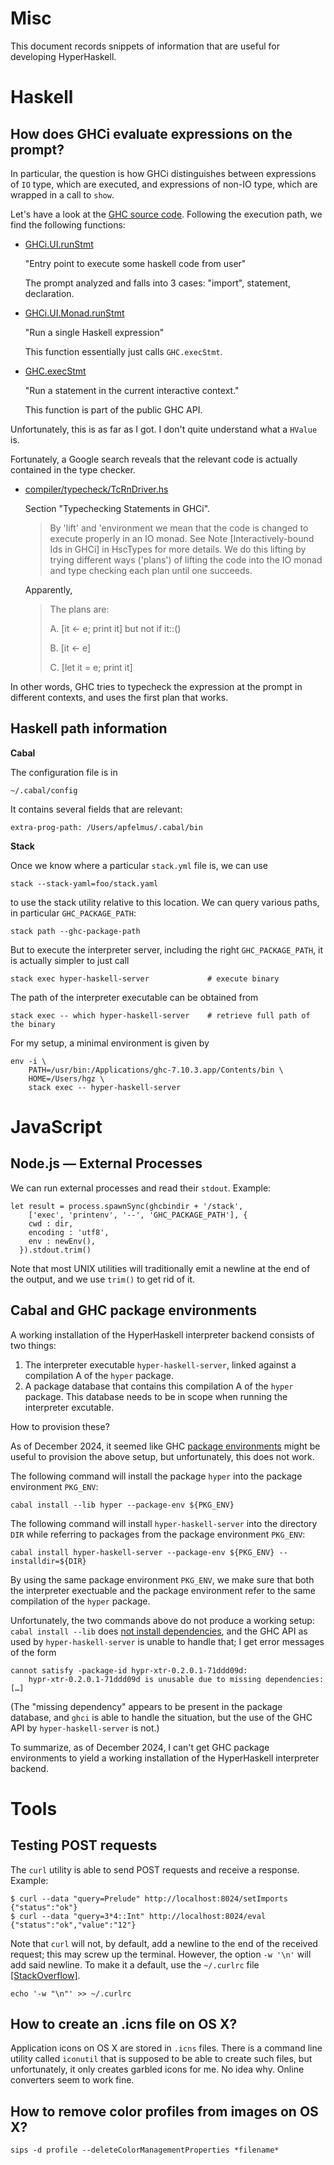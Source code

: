 Misc
====

This document records snippets of information that are useful for developing HyperHaskell.

Haskell
=======

How does GHCi evaluate expressions on the prompt?
-------------------------------------------------

In particular, the question is how GHCi distinguishes between expressions of `IO` type, which are executed, and expressions of non-IO type, which are wrapped in a call to `show`.

Let's have a look at the [GHC source code](https://github.com/ghc/ghc). Following the execution path, we find the following functions:

* [GHCi.UI.runStmt](https://github.com/ghc/ghc/blob/ghc-8.0/ghc/GHCi/UI.hs#L941)

    "Entry point to execute some haskell code from user"

    The prompt analyzed and falls into 3 cases: "import", statement, declaration.

* [GHCi.UI.Monad.runStmt](https://github.com/ghc/ghc/blob/ghc-8.0/ghc/GHCi/UI/Monad.hs#L310)

    "Run a single Haskell expression"

    This function essentially just calls `GHC.execStmt`.

* [GHC.execStmt](https://github.com/ghc/ghc/blob/master/compiler/main/InteractiveEval.hs#L164)

    "Run a statement in the current interactive context."

    This function is part of the public GHC API.

Unfortunately, this is as far as I got. I don't quite understand what a `HValue` is.

Fortunately, a Google search reveals that the relevant code is actually contained in the type checker.

* [compiler/typecheck/TcRnDriver.hs](https://github.com/ghc/ghc/blob/ghc-8.0/compiler/typecheck/TcRnDriver.hs#L1737)

    Section "Typechecking Statements in GHCi".

    > By 'lift' and 'environment we mean that the code is changed to
    execute properly in an IO monad. See Note [Interactively-bound Ids
    in GHCi] in HscTypes for more details. We do this lifting by trying
    different ways ('plans') of lifting the code into the IO monad and
    type checking each plan until one succeeds.

    Apparently,

    > The plans are:
    >
    > A. [it <- e; print it]     but not if it::()
    >
    > B. [it <- e]
    >
    > C. [let it = e; print it]

In other words, GHC tries to typecheck the expression at the prompt in different contexts, and uses the first plan that works.


Haskell path information
------------------------

**Cabal**

The configuration file is in 

    ~/.cabal/config

It contains several fields that are relevant:

    extra-prog-path: /Users/apfelmus/.cabal/bin


**Stack**

Once we know where a particular `stack.yml` file is, we can use

    stack --stack-yaml=foo/stack.yaml

to use the stack utility relative to this location. We can query various paths, in particular `GHC_PACKAGE_PATH`:

    stack path --ghc-package-path

But to execute the interpreter server, including the right `GHC_PACKAGE_PATH`, it is actually simpler to just call

    stack exec hyper-haskell-server             # execute binary

The path of the interpreter executable can be obtained from

    stack exec -- which hyper-haskell-server    # retrieve full path of the binary 

For my setup, a minimal environment is given by

    env -i \
        PATH=/usr/bin:/Applications/ghc-7.10.3.app/Contents/bin \
        HOME=/Users/hgz \
        stack exec -- hyper-haskell-server

JavaScript
==========

Node.js — External Processes
-----------------------------

We can run external processes and read their `stdout`. Example:

    let result = process.spawnSync(ghcbindir + '/stack',
        ['exec', 'printenv', '--', 'GHC_PACKAGE_PATH'], {
        cwd : dir,
        encoding : 'utf8',
        env : newEnv(),
      }).stdout.trim()

Note that most UNIX utilities will traditionally emit a newline at the end of the output, and we use `trim()` to get rid of it.


Cabal and GHC package environments
----------------------------------

A working installation of the HyperHaskell interpreter backend consists of two things:

1. The interpreter executable `hyper-haskell-server`, linked against a compilation A of the `hyper` package.
2. A package database that contains this compilation A of the `hyper` package. This database needs to be in scope when running the interpreter excutable.

How to provision these?

As of December 2024, it seemed like GHC [package environments][package-env] might be useful to provision the above setup, but unfortunately, this does not work.

The following command will install the package `hyper` into the package environment `PKG_ENV`:

```
cabal install --lib hyper --package-env ${PKG_ENV}
```

The following command will install `hyper-haskell-server` into the directory `DIR` while referring to packages from the package environment `PKG_ENV`:

```
cabal install hyper-haskell-server --package-env ${PKG_ENV} --installdir=${DIR}
```

By using the same package environment `PKG_ENV`, we make sure that both the interpreter exectuable and the package environment refer to the same compilation of the `hyper` package.

Unfortunately, the two commands above do not produce a working setup: `cabal install --lib` does [not install dependencies][cabal-issue-6263], and the GHC API as used by `hyper-haskell-server` is unable to handle that; I get error messages of the form

```
cannot satisfy -package-id hypr-xtr-0.2.0.1-71ddd09d: 
    hypr-xtr-0.2.0.1-71ddd09d is unusable due to missing dependencies:
[…]
```

(The "missing dependency" appears to be present in the package database, and `ghci` is able to handle the situation, but the use of the GHC API by `hyper-haskell-server` is not.)

To summarize, as of December 2024, I can't get GHC package environments to yield a working installation of the HyperHaskell interpreter backend.

  [package-env]: https://ghc.gitlab.haskell.org/ghc/doc/users_guide/packages.html#package-environments
  [cabal-issue-6263]: https://github.com/haskell/cabal/issues/6263


Tools
=====

Testing POST requests
---------------------

The `curl` utility is able to send POST requests and receive a response. Example:

    $ curl --data "query=Prelude" http://localhost:8024/setImports
    {"status":"ok"}
    $ curl --data "query=3*4::Int" http://localhost:8024/eval
    {"status":"ok","value":"12"}

Note that `curl` will not, by default, add a newline to the end of the received request; this may screw up the terminal. However, the option `-w '\n'` will add said newline. To make it a default, use the `~/.curlrc` file [[StackOverflow]][12849584].

    echo '-w "\n"' >> ~/.curlrc

  [12849584]: http://stackoverflow.com/questions/12849584/automatically-add-newline-at-end-of-curl-response-body

How to create an .icns file on OS X?
------------------------------------

Application icons on OS X are stored in `.icns` files. There is a command line utility called `iconutil` that is supposed to be able to create such files, but unfortunately, it only creates garbled icons for me. No idea why. Online converters seem to work fine.

How to remove color profiles from images on OS X?
-------------------------------------------------

    sips -d profile --deleteColorManagementProperties *filename*
